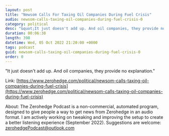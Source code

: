 ```yaml
---
layout: post
title: "Newsom Calls For Taxing Oil Companies During Fuel Crisis"
audio: newsom-calls-taxing-oil-companies-during-fuel-crisis-0
category: political
desc: "&quot;It just doesn't add up. And oil companies, they provide no explanation.&quot;"
duration: 00:06:38
length: 398
datetime: Wed, 05 Oct 2022 21:20:00 +0000
tags: podcast
guid: newsom-calls-taxing-oil-companies-during-fuel-crisis-0
order: 0
---
```

&quot;It just doesn't add up. And oil companies, they provide no explanation.&quot;

Link: [https://www.zerohedge.com/political/newsom-calls-taxing-oil-companies-during-fuel-crisis](https://www.zerohedge.com/political/newsom-calls-taxing-oil-companies-during-fuel-crisis)

About: The Zerohedge Podcast is a non-commercial, automated program, designed to give people a way to get news from Zerohedge in an audio format.  I am actively working on tweaking and improving the setup to create a better listening experience (September 2022).  Suggestions are welcome: [zerohedgePodcast@outlook.com](mailto:zerohedgePodcast@outlook.com)